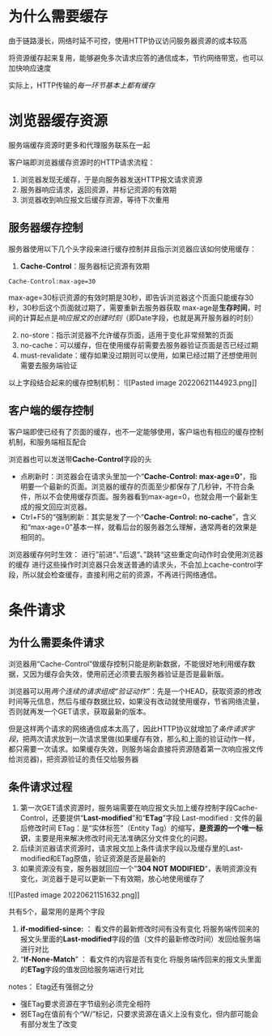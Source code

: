 # 为什么需要缓存
由于链路漫长，网络时延不可控，使用HTTP协议访问服务器资源的成本较高

将资源缓存起来复用，能够避免多次请求应答的通信成本，节约网络带宽，也可以加快响应速度

实际上，HTTP传输的*每一环节基本上都有缓存*

# 浏览器缓存资源
服务端缓存资源时更多和代理服务联系在一起

客户端即浏览器缓存资源时的HTTP请求流程：
1. 浏览器发现无缓存，于是向服务器发送HTTP报文请求资源
2. 服务器响应请求，返回资源，并标记资源的有效期
3. 浏览器收到响应报文后缓存资源，等待下次重用

## 服务器缓存控制
服务器使用以下几个头字段来进行缓存控制并且指示浏览器应该如何使用缓存：
1. **Cache-Control**：服务器标记资源有效期
```
Cache-Control:max-age=30
```
max-age=30标识资源的有效时期是30秒，即告诉浏览器这个页面只能缓存30秒，30秒后这个页面就过期了，需要重新去服务器获取
max-age是**生存时间**，时间的计算起点是*响应报文的创建时刻*（即Date字段，也就是离开服务器的时刻）

2. no-store：指示浏览器不允许缓存页面，适用于变化非常频繁的页面
3. no-cache：可以缓存，但在使用缓存前需要去服务器验证页面是否已经过期
4. must-revalidate：缓存如果没过期则可以使用，如果已经过期了还想使用则需要去服务端验证

以上字段结合起来的缓存控制机制：
![[Pasted image 20220621144923.png]]

## 客户端的缓存控制
客户端即使已经有了页面的缓存，也不一定能够使用，客户端也有相应的缓存控制机制，和服务端相互配合

浏览器也可以发送带**Cache-Control**字段的头
- 点刷新时：浏览器会在请求头里加一个“**Cache-Control: max-age=0**”，指明要一个最新的页面。浏览器的缓存的页面至少都保存了几秒钟，不符合条件，所以不会使用缓存页面。服务器看到max-age=0，也就会用一个最新生成的报文回应浏览器。
- Ctrl+F5的“强制刷新：其实是发了一个“**Cache-Control: no-cache**”，含义和“max-age=0”基本一样，就看后台的服务器怎么理解，通常两者的效果是相同的。

浏览器缓存何时生效：
进行”前进“、”后退“、”跳转“这些重定向动作时会使用浏览器的缓存
进行这些操作时浏览器只会发送普通的请求头，不会加上cache-control字段，所以就会检查缓存，直接利用之前的资源，不再进行网络通信。


# 条件请求
## 为什么需要条件请求
浏览器用“Cache-Control”做缓存控制只能是刷新数据，不能很好地利用缓存数据，又因为缓存会失效，使用前还必须要去服务器验证是否是最新版。

浏览器可以用*两个连续的请求组成“验证动作”*：先是一个HEAD，获取资源的修改时间等元信息，然后与缓存数据比较，如果没有改动就使用缓存，节省网络流量，否则就再发一个GET请求，获取最新的版本。

但是这样两个请求的网络通信成本太高了，因此HTTP协议就增加了*条件请求字段*，把两次请求放到一次请求里做(如果缓存有效，那么和上面的验证动作一样，都只需要一次请求。如果缓存失效，则服务端会直接将资源随着第一次响应报文传给浏览器)，把资源验证的责任交给服务器

## 条件请求过程
1. 第一次GET请求资源时，服务端需要在响应报文头加上缓存控制字段Cache-Control，还要提供“**Last-modified**”和“**ETag**”字段
	Last-modified : 文件的最后修改时间
	ETag：是“实体标签”（Entity Tag）的缩写，**是资源的一个唯一标识**，主要是用来解决修改时间无法准确区分文件变化的问题。
2. 后续浏览器请求资源时，请求报文加上条件请求字段以及缓存里的Last-modified和ETag原值，验证资源是否是最新的
3. 如果资源没有变，服务器就回应一个”**304 NOT MODIFIED**“，表明资源没有变化，浏览器于是可以更新一下有效期，放心地使用缓存了

![[Pasted image 20220621151632.png]]

共有5个，最常用的是两个字段
1. **if-modified-since:** ： 看文件的最新修改时间有没有变化
	将服务端传回来的报文头里面的**Last-modified**字段的值（文件的最新修改时间）发回给服务端进行对比
2. “**If-None-Match**” ： 看文件的内容是否有变化
	将服务端传回来的报文头里面的**ETag**字段的值发回给服务端进行对比

notes：
Etag还有强弱之分
- 强ETag要求资源在字节级别必须完全相符
- 弱ETag在值前有个“W/”标记，只要求资源在语义上没有变化，但内部可能会有部分发生了改变
